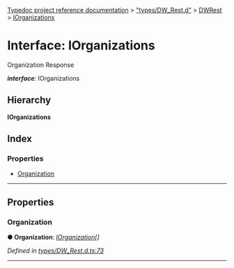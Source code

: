 [Typedoc project reference documentation](../README.md) > ["types/DW_Rest.d"](../modules/_types_dw_rest_d_.md) > [DWRest](../modules/_types_dw_rest_d_.dwrest.md) > [IOrganizations](../interfaces/_types_dw_rest_d_.dwrest.iorganizations.md)

# Interface: IOrganizations

Organization Response

*__interface__*: IOrganizations

## Hierarchy

**IOrganizations**

## Index

### Properties

* [Organization](_types_dw_rest_d_.dwrest.iorganizations.md#organization)

---

## Properties

<a id="organization"></a>

###  Organization

**● Organization**: *[IOrganization](_types_dw_rest_d_.dwrest.iorganization.md)[]*

*Defined in [types/DW_Rest.d.ts:73](https://github.com/DocuWare/REST-Sample-TS/blob/0222c3e/src/types/DW_Rest.d.ts#L73)*

___

